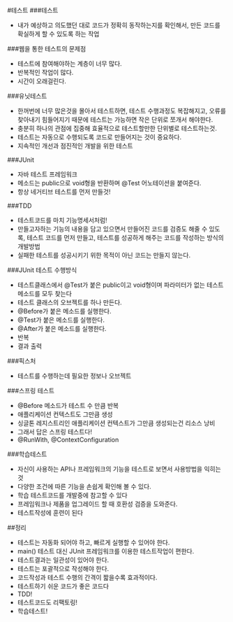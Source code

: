 #테스트
###테스트
* 내가 예상하고 의도했던 대로 코드가 정확히 동작하는지를 확인해서, 만든 코드를 확실하게 할 수 있도록 하는 작업

###웹을 통한 테스트의 문제점
* 테스트에 참여해야하는 계층이 너무 많다.
* 반복적인 작업이 많다.
* 시간이 오래걸린다.

###유닛테스트
* 한꺼번에 너무 많은것을 몰아서 테스트하면, 테스트 수행과정도 복잡해지고, 오류를 찾아내기 힘들어지기 때문에 테스트는 가능하면 작은 단위로 쪼개서 해야한다.
* 충분히 하나의 관점에 집중해 효율적으로 테스트할만한 단위별로 테스트하는것.
* 테스트는 자동으로 수행되도록 코드로 만들어지는 것이 중요하다.
* 지속적인 개선과 점진적인 개발을 위한 테스트

###JUnit
* 자바 테스트 프레임워크
* 메소드는 public으로 void형을 반환하며 @Test 어노테이션을 붙여준다.
* 항상 네거티브 테스트를 먼저 만들것!

###TDD
* 테스트코드를 마치 기능명세서처럼!
* 만들고자하는 기능의 내용을 담고 있으면서 만들어진 코드를 검증도 해줄 수 있도록, 테스트 코드를 먼저 만들고, 테스트를 성공하게 해주는 코드를 작성하는 방식의 개발방법
* 실패한 테스트를 성공시키기 위한 목적이 아닌 코드는 만들지 않는다.

###JUnit 테스트 수행방식
* 테스트클래스에서 @Test가 붙은 public이고 void형이며 파라미터가 없는 테스트 메소드를 모두 찾는다
* 테스트 클래스의 오브젝트를 하나 만든다.
* @Before가 붙은 메소드를 실행한다.
* @Test가 붙은 메소드를 실행한다.
* @After가 붙은 메소드를 실행한다.
* 반복
* 결과 출력

###픽스처
* 테스트를 수행하는데 필요한 정보나 오브젝트

###스프링 테스트
* @Before 메소드가 테스트 수 만큼 반복
* 애플리케이션 컨텍스트도 그만큼 생성
* 싱글톤 레지스트리인 애플리케이션 컨텍스트가 그만큼 생성되는건 리소스 낭비
* 그래서 답은 스프링 테스트다!
* @RunWith, @ContextConfiguration

###학습테스트
* 자신이 사용하는 API나 프레임워크의 기능을 테스트로 보면서 사용방법을 익히는 것
* 다양한 조건에 따른 기능을 손쉽게 확인해 볼 수 있다.
* 학습 테스트코드를 개발중에 참고할 수 있다
* 프레임워크나 제품을 업그레이드 할 때 호환성 검증을 도와준다.
* 테스트작성에 훈련이 된다

##정리
* 테스트는 자동화 되어야 하고, 빠르게 실행할 수 있어야 한다.
* main() 테스트 대신 JUnit 프레임워크를 이용한 테스트작업이 편한다.
* 테스트결과는 일관성이 있어야 한다.
* 테스트는 포괄적으로 작성해야 한다.
* 코드작성과 테스트 수행의 간격이 짧을수록 효과적이다.
* 테스트하기 쉬운 코드가 좋은 코드다
* TDD!
* 테스트코드도 리팩토링!
* 학습테스트!
